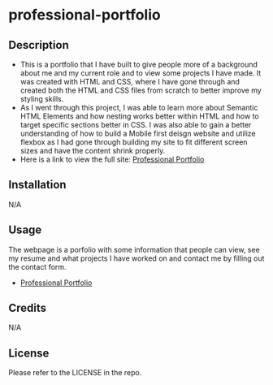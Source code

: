 # professional-portfolio

## Description
- This is a portfolio that I have built to give people more of a background about me and my current role and to view some projects I have made. It was created with HTML and CSS, where I have gone through and created both the HTML and CSS files from scratch to better improve my styling skills.
- As I went through this project, I was able to learn more about Semantic HTML Elements and how nesting works better within HTML and how to target specific sections better in CSS. I was also able to gain a better understanding of how to build a Mobile first deisgn website and utilize flexbox as I had gone through building my site to fit different screen sizes and have the content shrink properly.
- Here is a link to view the full site: [Professional Portfolio](https://canadianfaller7.github.io/my-portfolio/ "Named link title")

## Installation
N/A

## Usage
The webpage is a porfolio with some information that people can view, see my resume and what projects I have worked on and contact me by filling out the contact form.
* [Professional Portfolio](https://canadianfaller7.github.io/my-portfolio/ "Named link title")

## Credits
N/A

## License
Please refer to the LICENSE in the repo.
